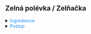 ﻿## Zelná polévka / Zelňačka

<details>
<summary><span style="color:#1E90FF;">Ingredience</span></summary>

- máslo
- cibule
- klobása
- brambory
- voda nebo vývar
- bobkový list
- nové koření
- pepř celý
- kmín
- paprika sladká mletá
- sůl
- cukr
- kysané zelí (i trochu láku podle chuti)
- smetana ke šlehání
- majoránka

</details>

<details>
<summary><span style="color:#1E90FF;">Postup</span></summary>

1. Na tuku osmaž cibuli dozlatova.
2. Přidej klobásu nakrájenou na kostičky a orestuj.
3. Přidej brambory nakrájené na kostičky, zalij vodou nebo vývarem.

    Ochuť bobkovým listem, novým kořením, pepřem, kmínem, paprikou a trochou soli. 
   
    Vař asi 12–15 minut, dokud brambory téměř nezměknou.

4. Přidej pokrájené kysané zelí (můžeš přidat i trochu láku podle chuti) a vař dalších 10 minut.
5. Vyjmi bobkový list a kuličky koření.
6. Vmíchej smetanu ke šlehání (můžeš ji předem trochu ohřát, aby se nesrazila) a krátce povař.
7. Nakonec dochuť případně solí, čerstvě mletým pepřem a přidej majoránku.

</details>